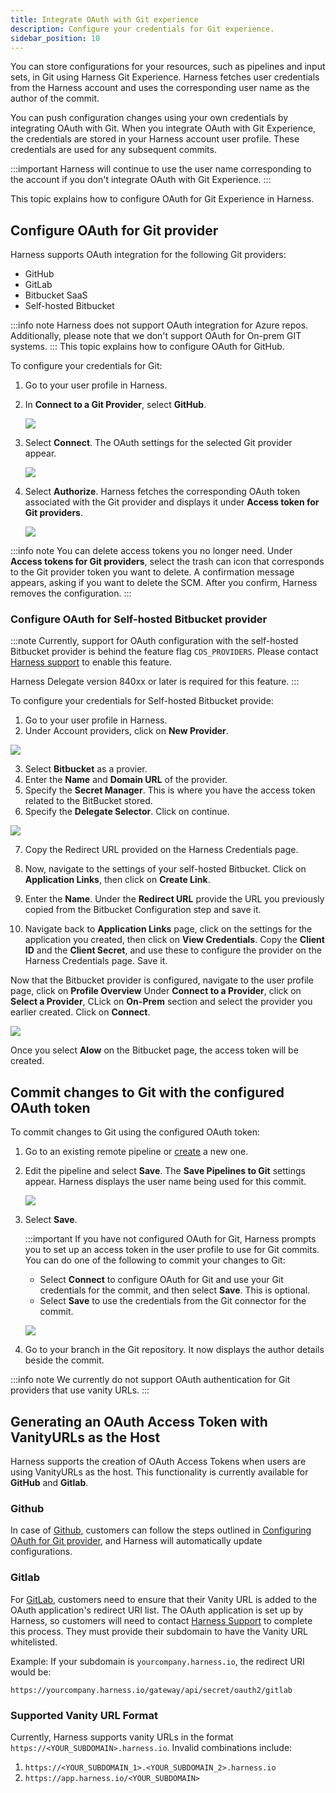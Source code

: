 ```yaml
---
title: Integrate OAuth with Git experience
description: Configure your credentials for Git experience.
sidebar_position: 10
---
```


You can store configurations for your resources, such as pipelines and input sets, in Git using Harness Git Experience. Harness fetches user credentials from the Harness account and uses the corresponding user name as the author of the commit.

You can push configuration changes using your own credentials by integrating OAuth with Git. 
When you integrate OAuth with Git Experience, the credentials are stored in your Harness account user profile. These credentials are used for any subsequent commits.

:::important
Harness will continue to use the user name corresponding to the account if you don't integrate OAuth with Git Experience.
:::

This topic explains how to configure OAuth for Git Experience in Harness.

## Configure OAuth for Git provider

Harness supports OAuth integration for the following Git providers: 
* GitHub
* GitLab
* Bitbucket SaaS
* Self-hosted Bitbucket

:::info note
Harness does not support OAuth integration for Azure repos. Additionally, please note that we don't support OAuth for On-prem GIT systems.
:::
This topic explains how to configure OAuth for GitHub.

To configure your credentials for Git: 

1. Go to your user profile in Harness.
2. In **Connect to a Git Provider**, select **GitHub**.

   ![](./static/select-git-provider.png)

3. Select **Connect**.
   The OAuth settings for the selected Git provider appear.

   ![](./static/authorize-git-account.png)

4. Select **Authorize**.
   Harness fetches the corresponding OAuth token associated with the Git provider and displays it under **Access token for Git providers**.

   ![](./static/oauth-credentials.png)

:::info note
You can delete access tokens you no longer need. Under **Access tokens for Git providers**, select the trash can icon that corresponds to the Git provider token you want to delete. A confirmation message appears, asking if you want to delete the SCM. After you confirm, Harness removes the configuration.
:::

### Configure OAuth for Self-hosted Bitbucket provider

:::note
Currently, support for OAuth configuration with the self-hosted Bitbucket provider is behind the feature flag `CDS_PROVIDERS`. Please contact [Harness support](mailto:support@harness.io) to enable this feature.

Harness Delegate version 840xx or later is required for this feature.
:::

To configure your credentials for Self-hosted Bitbucket provide:

1. Go to your user profile in Harness.
2. Under Account providers, click on **New Provider**.

![](./static/oauth-selfhosted-bitbucket-1.png)

3. Select **Bitbucket** as a provier.
4. Enter the **Name** and **Domain URL** of the provider. 
5. Specify the **Secret Manager**. This is where you have the access token related to the BitBucket stored.
6. Specify the **Delegate Selector**. Click on continue.

![](./static/oauth-selfhosted-bitbucket-2.png)

7. Copy the Redirect URL provided on the Harness Credentials page.

8. Now, navigate to the settings of your self-hosted Bitbucket. Click on **Application Links**, then click on **Create Link**.
9. Enter the **Name**. Under the **Redirect URL** provide the URL you previously copied from the Bitbucket Configuration step and save it.
10. Navigate back to **Application Links** page, click on the settings for the application you created, then click on **View Credentials**. Copy the **Client ID** and the **Client Secret**, and use these to configure the provider on the Harness Credentials page. Save it.

Now that the Bitbucket provider is configured, navigate to the user profile page, click on **Profile Overview**
Under **Connect to a Provider**, click on **Select a Provider**, CLick on **On-Prem** section and select the provider you earlier created. Click on **Connect**.

![](./static/oauth-selfhosted-bitbucket-3.png)

 Once you select **Alow** on the Bitbucket page, the access token will be created.

## Commit changes to Git with the configured OAuth token

To commit changes to Git using the configured OAuth token: 

1. Go to an existing remote pipeline or [create](./configure-git-experience-for-harness-entities.md#add-a-remote-pipeline) a new one.
2. Edit the pipeline and select **Save**.
   The **Save Pipelines to Git** settings appear. Harness displays the user name being used for this commit.

   ![](./static/git-commit-oauth.png)

3. Select **Save**.

   :::important
   If you have not configured OAuth for Git, Harness prompts you to set up an access token in the user profile to use for Git commits.
   You can do one of the following to commit your changes to Git: 
   * Select **Connect** to configure OAuth for Git and use your Git credentials for the commit, and then select **Save**. This is optional.
   * Select **Save** to use the credentials from the Git connector for the commit.

   ![](./static/commit-without-oauth.png)

4. Go to your branch in the Git repository. It now displays the author details beside the commit.
   
:::info note
We currently do not support OAuth authentication for Git providers that use vanity URLs.
:::

## Generating an OAuth Access Token with VanityURLs as the Host

Harness supports the creation of OAuth Access Tokens when users are using VanityURLs as the host. This functionality is currently available for **GitHub** and **Gitlab**. 

### Github

In case of [Github](https://docs.github.com/en/apps/oauth-apps/building-oauth-apps/authorizing-oauth-apps#redirect-urls), customers can follow the steps outlined in [Configuring OAuth for Git provider](#configure-oauth-for-git-provider), and Harness will automatically update configurations.


### Gitlab

For [GitLab](https://docs.gitlab.com/ee/integration/oauth_provider.html#adding-an-application), customers need to ensure that their Vanity URL is added to the OAuth application's redirect URI list. The OAuth application is set up by Harness, so customers will need to contact [Harness Support](mailto:support@harness.io) to complete this process. They must provide their subdomain to have the Vanity URL whitelisted.

Example: If your subdomain is `yourcompany.harness.io`, the redirect URI would be:

`https://yourcompany.harness.io/gateway/api/secret/oauth2/gitlab`

### Supported Vanity URL Format
Currently, Harness supports vanity URLs in the format `https://<YOUR_SUBDOMAIN>.harness.io`.
Invalid combinations include:

1. `https://<YOUR_SUBDOMAIN_1>.<YOUR_SUBDOMAIN_2>.harness.io`
2. `https://app.harness.io/<YOUR_SUBDOMAIN>`






